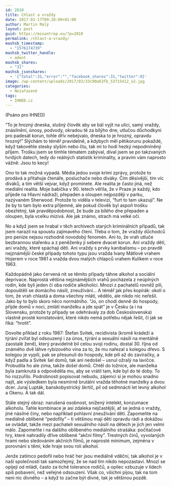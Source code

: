 ```yaml
---
id: 2810
title: Chlast a vraždy
date: 2017-03-17T09:28:09+01:00
author: Martin Malý
layout: post
guid: https://misantrop.eu/?p=2810
permalink: /chlast-a-vrazdy/
mashsb_timestamp:
  - "1576174739"
mashsb_twitter_handle:
  - adent
mashsb_shares:
  - "31"
mashsb_jsonshares:
  - '{"total":31,"error":"","facebook_shares":31,"twitter":0}'
image: /wp-content/uploads/2017/03/33c90a63fb_53715412_o2.jpg
categories:
  - Nezařazené
tags:
  - IHNED.cz
---
```

<span style="font-weight: 400;">(Psáno pro IHNED)</span>

<span style="font-weight: 400;">“To je hrozný dneska, slušný člověk aby se bál vyjít na ulici, samý vraždy, znásilnění, únosy, podvody, okradou tě za bílýho dne, utlučou důchodkyni pro padesát korun, tohle dřív nebejvalo, dneska to je hrozný, opravdu hrozný!” Slýchám to téměř pravidelně, a kdybych měl pětikorunu pokaždé, když takovéhle stesky slyším nebo čtu, tak mi to hodí hezký nepodmíněný příjem. Trošku jsem se tímhle tématem zabýval, díval jsem se po takzvaných tvrdých datech, tedy do reálných statistik kriminality, a pravím vám naprosto vážně: Jsou to kecy!</span>

<span style="font-weight: 400;">Ono to tak možná vypadá. Média jedou svoje krimi zprávy, protože to prodává a přitahuje čtenáře, posluchače nebo diváky. Čím děsivější, tím víc diváků, a tím větší vejvar, když prominete. Ale realita je často jiná, než mediální realita. Moje babička v 90. letech věřila, že v Praze je každý, kdo přijede na Hlavní nádraží, přepaden a oloupen nejpozději v parku, nazývaném Sherwood. Protože to viděla v televizi, “furt to tam ukazují”. Ne že by to tam bylo extra příjemné, ale pokud člověk byl aspoň trošku obezřetný, tak pravděpodobnost, že bude za bílého dne přepaden a oloupen, byla vcelku mizivá. Ale jak známo, strach má velké oči.</span>

<span style="font-weight: 400;">No a když jsem se hrabal v těch archivech starých kriminálních případů, tak jsem narazil na spoustu zajímavého čtení. Třeba o tom, že vraždy důchodců pro peníze nejsou rozhodně novodobý fenomén. Ani to, že vrah utluče bezbrannou stařenku a z peněženky jí sebere dvacet korun. Ani vraždy dětí, ani vraždy, které spáchají děti. Ani vraždy s prvky kanibalismu &#8211; po pravdě nejznámější české případy tohoto typu jsou vražda Ivany Mátlové vrahem Hojerem v roce 1981 a vražda dvou malých chlapců vrahem Kulíkem v roce 1963. </span>

<span style="font-weight: 400;">Každopádně jako červená nit se těmito případy táhne alkohol a sociální deprivace. Naprostá většina nejznámějších vrahů pocházela z neúplných rodin, kde byli jeden či oba rodiče alkoholici. Mnozí z pachatelů rovněž pili, dopouštěli se domácího násilí, zneužívání… A téměř jak přes kopírák: okolí o tom, že vrah chlastá a doma všechny mlátí, vědělo, ale nikdo nic neřešil. Jako by to bylo skoro něco normálního. “Jo, on chodí denně do hospody, přijde domů v noci, zmlátí manželku a jde spát” je v Česku (a i na Slovensku, protože ty případy se odehrávaly za dob Československa) vlastně prosté konstatování, které nikdo nemá potřebu nějak řešit, či jak se říká: “hrotit”.</span>

<span style="font-weight: 400;">Dovolte příklad z roku 1987: Štefan Svitek, recidivista (kromě krádeží a týrání zvířat byl odsouzený i za únos, týrání a sexuální násilí na mentálně zaostalé ženě), který pravidelně bil celou svoji rodinu, dostal 30. října od známého dvě láhve rybízového vína za to, že mu nařezal s kolegou dřevo. S kolegou je vypili, pak se přesunuli do hospody, kde pili až do zavíračky, a když padla a Svitek šel domů, tak ani nedošel &#8211; usnul ožralý na lavičce. Probudila ho ale zima, takže došel domů. Chtěl do ložnice, ale manželka byla zamknutá a odpověděla mu, aby se vrátil tam, kde byl do té doby. To ho rozzuřilo. Podrobnosti popisovat nebudu, zájemci si je mohou snadno najít, ale výsledkem byla nesmírně brutální vražda těhotné manželky a dvou dcer. Juraj Lupták, banskobystrický škrtič, pil od sedmnácti let levný alkohol a Okenu. A tak dál.</span>

<span style="font-weight: 400;">Stále stejný obraz: narušená osobnost, snížený intelekt, konzumace alkoholu. Tahle kombinace je asi zdaleka nejčastější, ať se jedná o vraždy, jiné násilné činy, nebo například pohlavní zneužívání dětí. Zapomeňte na mediálně oblíbené “pedofily” &#8211; ti většinou mají děti opravdu rádi a dokážou se ovládat, takže mezi pachateli sexuálního násilí na dětech je jich jen velmi málo. Zapomeňte i na dalšího oblíbeného mediálního strašáka: počítačové hry, které nahradily dříve oblíbené “akční filmy”. Trestných činů, vyvolaných hrami nebo sledováním akčních filmů, je naprosté minimum, zejména v porovnání s těmi, kde hraje svou roli alkohol. </span>

<span style="font-weight: 400;">Jenže zatímco pedofil nebo hráč her jsou mediálně vděční, tak alkohol je v naší společnosti tak samozřejmý, že se nad tím nikdo nepozastaví. Mnozí se opíjejí od mládí, často za tiché tolerance rodičů, a opilec vzbuzuje v lidech spíš pobavení, než veřejné odsouzení. Však co, všichni pijou, tak na tom není nic divného &#8211; a když to začne být divné, tak je většinou pozdě. </span>